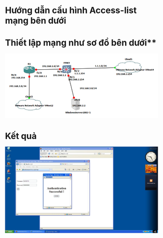 # **Hướng dẫn cấu hình Access-list mạng bên dưới**
# Thiết lập mạng như sơ đồ bên dưới**
![Settings Window](https://raw.githubusercontent.com/lemin2601/CCNA-GNS3/master/AAA-TACACS+-RADIUS/screenshoot.png)

# Kết quả
![Settings Window](https://raw.githubusercontent.com/lemin2601/CCNA-GNS3/master/AAA-TACACS+-RADIUS/result.jpg)

